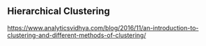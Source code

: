 <h2>Hierarchical Clustering </h2>

https://www.analyticsvidhya.com/blog/2016/11/an-introduction-to-clustering-and-different-methods-of-clustering/

